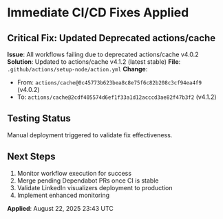 # Immediate CI/CD Fixes Applied

## Critical Fix: Updated Deprecated actions/cache

**Issue**: All workflows failing due to deprecated actions/cache v4.0.2
**Solution**: Updated to actions/cache v4.1.2 (latest stable)
**File**: `.github/actions/setup-node/action.yml`
**Change**: 
- From: `actions/cache@0c45773b623bea8c8e75f6c82b208c3cf94ea4f9` (v4.0.2)
- To: `actions/cache@2cdf405574d6ef1f33a1d12acccd3ae82f47b3f2` (v4.1.2)

## Testing Status

Manual deployment triggered to validate fix effectiveness.

## Next Steps

1. Monitor workflow execution for success
2. Merge pending Dependabot PRs once CI is stable
3. Validate LinkedIn visualizers deployment to production
4. Implement enhanced monitoring

**Applied**: August 22, 2025 23:43 UTC